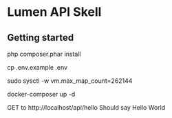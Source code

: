 # Lumen API Skell

## Getting started

php composer.phar install

cp .env.example .env

sudo sysctl -w vm.max_map_count=262144

docker-composer up -d

GET to http://localhost/api/hello Should say Hello World
